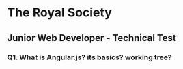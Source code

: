 
# The Royal Society

## Junior Web Developer - Technical Test

### Q1. What is Angular.js? its basics? working tree? 
### 

### 